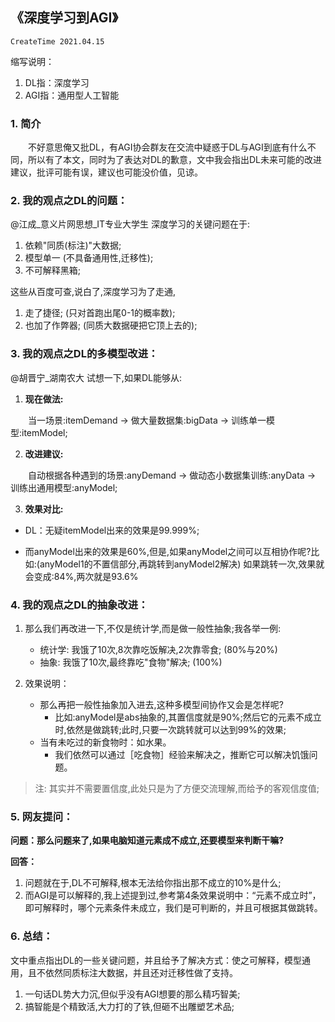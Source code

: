 ## 《深度学习到AGI》
`CreateTime 2021.04.15`

缩写说明：
1. DL指：深度学习
2. AGI指：通用型人工智能

### 1. 简介
　　不好意思俺又批DL，有AGI协会群友在交流中疑惑于DL与AGI到底有什么不同，所以有了本文，同时为了表达对DL的歉意，文中我会指出DL未来可能的改进建议，批评可能有误，建议也可能没价值，见谅。

### 2. 我的观点之DL的问题：

@江成_意义片网思想_IT专业大学生 深度学习的关键问题在于:
1. 依赖"同质(标注)"大数据;
2. 模型单一 (不具备通用性,迁移性);
3. 不可解释黑箱;

这些从百度可查,说白了,深度学习为了走通,
1. 走了捷径; (只对首跑出尾0-1的概率数);
2. 也加了作弊器; (同质大数据硬把它顶上去的);

### 3. 我的观点之DL的多模型改进：

@胡晋宁_湖南农大 试想一下,如果DL能够从:
1. **现在做法:**

　　当一场景:itemDemand -> 做大量数据集:bigData -> 训练单一模型:itemModel;

2. **改进建议:**

　　自动根据各种遇到的场景:anyDemand -> 做动态小数据集训练:anyData -> 训练出通用模型:anyModel;

3. **效果对比:**

* DL：无疑itemModel出来的效果是99.999%;

* 而anyModel出来的效果是60%,但是,如果anyModel之间可以互相协作呢?比如:(anyModel1的不置信部分,再跳转到anyModel2解决) 如果跳转一次,效果就会变成:84%,两次就是93.6%

### 4. 我的观点之DL的抽象改进：

1. 那么我们再改进一下,不仅是统计学,而是做一般性抽象;我各举一例:
   - 统计学: 我饿了10次,8次靠吃饭解决,2次靠零食; (80%与20%)
   - 抽象: 我饿了10次,最终靠吃"食物"解决; (100%)

2. 效果说明：
   - 那么再把一般性抽象加入进去,这种多模型间协作又会是怎样呢?
     - 比如:anyModel是abs抽象的,其置信度就是90%;然后它的元素不成立时,依然是做跳转;此时,只要一次跳转就可以达到99%的效果;
   - 当有未吃过的新食物时：如水果。
     - 我们依然可以通过［吃食物］经验来解决之，推断它可以解决饥饿问题。

> 注: 其实并不需要置信度,此处只是为了方便交流理解,而给予的客观信度值;

### 5. 网友提问：

**问题：那么问题来了,如果电脑知道元素成不成立,还要模型来判断干嘛?**

**回答：**
1. 问题就在于,DL不可解释,根本无法给你指出那不成立的10%是什么;
2. 而AGI是可以解释的,我上述提到过,参考第4条效果说明中：“元素不成立时”，即可解释时，哪个元素条件未成立，我们是可判断的，并且可根据其做跳转。

### 6. 总结：

文中重点指出DL的一些关键问题，并且给予了解决方式：使之可解释，模型通用，且不依然同质标注大数据，并且还对迁移性做了支持。

1. 一句话DL势大力沉,但似乎没有AGI想要的那么精巧智美;
2. 搞智能是个精致活,大力打的了铁,但砸不出雕塑艺术品;
